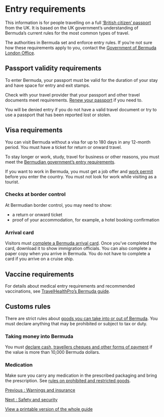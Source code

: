 # Entry requirements

This information is for people travelling on a full [‘British citizen’ passport](https://www.gov.uk/types-of-british-nationality) from the UK. It is based on the UK government’s understanding of Bermuda’s current rules for the most common types of travel.

The authorities in Bermuda set and enforce entry rules. If you’re not sure how these requirements apply to you, contact the [Government of Bermuda London Office](https://bdalondonoffice.co.uk/).

## Passport validity requirements

To enter Bermuda, your passport must be valid for the duration of your stay and have space for entry and exit stamps.

Check with your travel provider that your passport and other travel documents meet requirements. [Renew your passport](https://www.gov.uk/renew-adult-passport/renew) if you need to.

You will be denied entry if you do not have a valid travel document or try to use a passport that has been reported lost or stolen.

## Visa requirements

You can visit Bermuda without a visa for up to 180 days in any 12-month period. You must have a ticket for return or onward travel.

To stay longer or work, study, travel for business or other reasons, you must meet the [Bermudian government’s entry requirements](https://www.gov.bm/coming-bermuda/immigration).

If you want to work in Bermuda, you must get a job offer and [work permit](https://www.gov.bm/how-get-work-permit) before you enter the country. You must not look for work while visiting as a tourist.

### Checks at border control

At Bermudian border control, you may need to show:

* a return or onward ticket
* proof of your accommodation, for example, a hotel booking confirmation

### Arrival card

Visitors must [complete a Bermuda arrival card](https://www.bermudaarrivalcard.com/). Once you’ve completed the card, download it to show immigration officials. You can also complete a paper copy when you arrive in Bermuda. You do not have to complete a card if you arrive on a cruise ship.

## Vaccine requirements

For details about medical entry requirements and recommended vaccinations, see [TravelHealthPro’s Bermuda guide](https://travelhealthpro.org.uk/country/28/bermuda#Vaccine_Recommendations).

## Customs rules

There are strict rules about [goods you can take into or out of Bermuda](https://www.gov.bm/clearing-customs-airport). You must declare anything that may be prohibited or subject to tax or duty.

### Taking money into Bermuda

You must [declare cash, travellers cheques and other forms of payment](https://www.gov.bm/declaring-goods-customs) if the value is more than 10,000 Bermuda dollars.

### Medication

Make sure you carry any medication in the prescribed packaging and bring the prescription. See [rules on prohibited and restricted goods](https://www.gov.bm/prohibited-and-restricted-goods).

[Previous
:
Warnings and insurance](/foreign-travel-advice/bermuda)

[Next
:
Safety and security](/foreign-travel-advice/bermuda/safety-and-security)

[View a printable version of the whole guide](/foreign-travel-advice/bermuda/print)